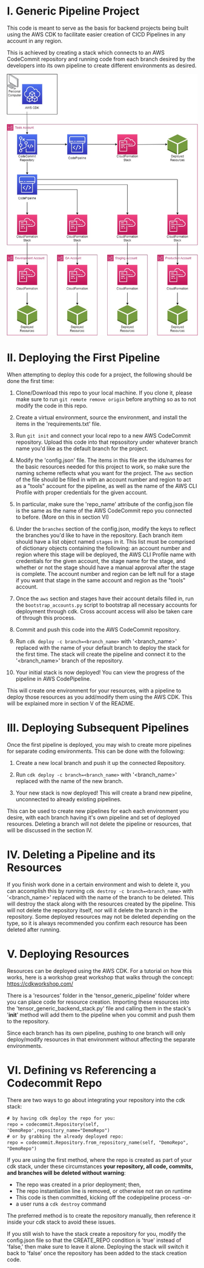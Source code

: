 
# I. Generic Pipeline Project

This code is meant to serve as the basis for backend projects being built using the AWS CDK to facilitate easier creation of CICD Pipelines in any account in any region.

This is achieved by creating a stack which connects to an AWS CodeCommit repository and running code from each branch desired by the developers into its own pipeline to create different environments as desired.

![An example layout of a deployment from AWS CDK on a personal computer, deploying resources to multiple AWS accounts.](imgs/CDK_Pipeline.jpg?raw=true "Example deployment from AWS CDK to multiple accounts.")

# II. Deploying the First Pipeline

When attempting to deploy this code for a project, the following should be done the first time:

1. Clone/Download this repo to your local machine. If you clone it, please make sure to run `git remote remove origin` before anything so as to not modify the code in this repo.

2. Create a virtual environment, source the environment, and install the items in the 'requirements.txt' file.

3. Run `git init` and connect your local repo to a new AWS CodeCommit repository. Upload this code into that repsository under whatever branch name you'd like as the default branch for the project.

4. Modify the 'config.json' file. The items in this file are the ids/names for the basic resources needed for this project to work, so make sure the naming scheme reflects what you want for the project. The `aws` section of the file should be filled in with an account number and region to act as a "tools" account for the pipeline, as well as the name of the AWS CLI Profile with proper credentials for the given account.

5. In particular, make sure the 'repo_name' attribute of the config.json file is the same as the name of the AWS CodeCommit repo you connected to before. (More on this in section VI)

6. Under the `branches` section of the config.json, modify the keys to reflect the branches you'd like to have in the repository. Each branch item should have a list object named `stages` in it. This list must be comprised of dictionary objects containing the following: an account number and region where this stage will be deployed, the AWS CLI Profile name with credentials for the given account, the stage name for the stage, and whether or not the stage should have a manual approval after the stage is complete. The account number and region can be left null for a stage if you want that stage in the same account and region as the "tools" account.

7. Once the `aws` section and stages have their account details filled in, run the `bootstrap_accounts.py` script to bootstrap all necessary accounts for deployment through cdk. Cross account access will also be taken care of through this process.

8. Commit and push this code into the AWS CodeCommit repository.

9. Run `cdk deploy -c branch=<branch_name>` with '<branch_name>' replaced with the name of your default branch to deploy the stack for the first time. The stack will create the pipeline and connect it to the '<branch_name>' branch of the repository.

10. Your initial stack is now deployed! You can view the progress of the pipeline in AWS CodePipeline.

This will create one environment for your resources, with a pipeline to deploy those resources as you add/modify them using the AWS CDK. This will be explained more in section V of the README.

# III. Deploying Subsequent Pipelines

Once the first pipeline is deployed, you may wish to create more pipelines for separate coding environments. This can be done with the following:

1. Create a new local branch and push it up the connected Repository.

2. Run `cdk deploy -c branch=<branch_name>` with '<branch_name>' replaced with the name of the new branch.

3. Your new stack is now deployed! This will create a brand new pipeline, unconnected to already existing pipelines.

This can be used to create new pipelines for each each environment you desire, with each branch having it's own pipeline and set of deployed resources. Deleting a branch will not delete the pipeline or resources, that will be discussed in the section IV.

# IV. Deleting a Pipeline and its Resources

If you finish work done in a certain environment and wish to delete it, you can accomplish this by running `cdk destroy -c branch=<branch_name>` with '<branch_name>' replaced with the name of the branch to be deleted. This will destroy the stack along with the resources created by the pipeline. This will not delete the repository itself, nor will it delete the branch in the repository. Some deployed resources may not be deleted depending on the type, so it is always recommended you confirm each resource has been deleted after running.

# V. Deploying Resources

Resources can be deployed using the AWS CDK. For a tutorial on how this works, here is a workshop great workshop that walks through the concept: https://cdkworkshop.com/

There is a 'resources' folder in the 'tensor_generic_pipeline' folder where you can place code for resource creation. Importing these resources into the 'tensor_generic_backend_stack.py' file and calling them in the stack's '__init__' method will add them to the pipeline when you commit and push them to the repository.

Since each branch has its own pipeline, pushing to one branch will only deploy/modify resources in that environment without affecting the separate environments.

# VI. Defining vs Referencing a Codecommit Repo

There are two ways to go about integrating your repository into the cdk stack:

    # by having cdk deploy the repo for you:
    repo = codecommit.Repository(self, 'DemoRepo',repository_name="DemoRepo")
    # or by grabbing the already deployed repo:
    repo = codecommit.Repository.from_repository_name(self, "DemoRepo", "DemoRepo")
If you are using the first method, where the repo is created as part of your cdk stack, under these circumstances **your repository, all code, commits, and branches will be deleted without warning**:

 - The repo was created in a prior deployment; then,    
 - The repo instantiation line is removed, or otherwise not ran on runtime 
 - This code is then committed, kicking off the codepipeline process
     -or-
 - a user runs a `cdk destroy` command

The preferred method is to create the repository manually, then reference it inside your cdk stack to avoid these issues.

If you still wish to have the stack create a repository for you, modify the config.json file so that the CREATE_REPO condition is 'true' instead of 'false,' then make sure to leave it alone. Deploying the stack will switch it back to 'false' once the repository has been added to the stack creation code.
